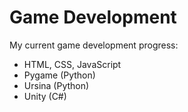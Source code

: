 # Game Development

My current game development progress:
* HTML, CSS, JavaScript
* Pygame (Python)
* Ursina (Python)
* Unity (C#)

